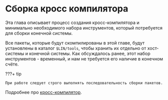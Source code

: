 # Сборка кросс компилятора

Эта глава описывает процесс создания кросс-компилятора и минимально необходимого набора инструментов, который потребуется для сборки конечной системы.

Все пакеты, которые будут скомпилированы в этой главе, будут установлены в каталог `$LIN/tools`, чтобы хранить их отдельно от хост-системы и конечной системы. Как обсуждалось ранее, этот набор инструментов - временный, и нам не требуется его наличие в конечном счёте.

???+ tip

    При работе следует строго выполнять последовательность сборки пакетов.

Подробнее про [кросс-компилятор](additional/cross-compiler).
